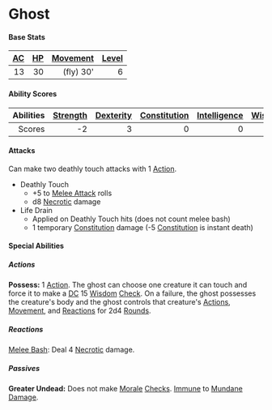 # Ghost

#### Base Stats

| [AC](../../../Player%20Characters/Derived%20Statistics/Armor%20Class.md) | [HP](../../../Player%20Characters/Derived%20Statistics/Health%20Points.md) | [Movement](../../../Game%20Procedures/Movement.md) | [Level](../../../Player%20Characters/Derived%20Statistics/Level.md) |
| -----------------------------------------------------------------------: | -------------------------------------------------------------------------: | -------------------------------------------------: | ------------------------------------------------------------------: |
|                                                                       13 |                                                                         30 |                                          (fly) 30' |                                                                   6 |
#### Ability Scores

| Abilities | [Strength](../../../Player%20Characters/Chosen%20Statistics/Strength.md) | [Dexterity](../../../Player%20Characters/Chosen%20Statistics/Dexterity.md) | [Constitution](../../../Player%20Characters/Chosen%20Statistics/Constitution.md) | [Intelligence](../../../Player%20Characters/Chosen%20Statistics/Intelligence.md) | [Wisdom](../../../Player%20Characters/Chosen%20Statistics/Wisdom.md)<br> | [Charisma](../../../Player%20Characters/Chosen%20Statistics/Charisma.md)<br> |
| --------: | -----------------------------------------------------------------------: | -------------------------------------------------------------------------: | -------------------------------------------------------------------------------: | -------------------------------------------------------------------------------: | -----------------------------------------------------------------------: | ---------------------------------------------------------------------------: |
|    Scores |                                                                       -2 |                                                                          3 |                                                                                0 |                                                                                0 |                                                                        0 |                                                                           +5 |
#### Attacks
Can make two deathly touch attacks with 1 [Action](../../../Game%20Procedures/Action.md).

- Deathly Touch
	- +5 to [Melee Attack](../../../Game%20Procedures/Melee%20Attack.md) rolls
	- d8 [Necrotic](../../../Damage%20Types/Necrotic.md) damage
- Life Drain 
	- Applied on Deathly Touch hits (does not count melee bash)
	- 1 temporary [Constitution](../../../Player%20Characters/Chosen%20Statistics/Constitution.md) damage (-5 [Constitution](../../../Player%20Characters/Chosen%20Statistics/Constitution.md) is instant death)
#### Special Abilities
##### Actions
**Possess:** 1 [Action](../../../Game%20Procedures/Action.md). The ghost can choose one creature it can touch and force it to make a [DC](../../../Game%20Procedures/DC.md) 15 [Wisdom](../../../Player%20Characters/Chosen%20Statistics/Wisdom.md) [Check](../../../Game%20Procedures/Check.md). On a failure, the ghost possesses the creature's body and the ghost controls that creature's [Actions](../../../Game%20Procedures/Action.md), [Movement](../../../Game%20Procedures/Movement.md), and [Reactions](../../../Game%20Procedures/Reaction.md) for 2d4 [Rounds](../../../Game%20Procedures/Round.md).
##### Reactions
[Melee Bash](../../../Game%20Procedures/Reaction.md#Melee%20Bash): Deal 4 [Necrotic](../../../Damage%20Types/Necrotic.md) damage.
##### Passives
**Greater Undead:** Does not make [Morale](../../../Social%20Systems/Morale%20System.md#Morale) [Checks](../../../Game%20Procedures/Check.md). [Immune](../../../Conditions/Immune.md) to [Mundane Damage](../../../Damage%20Types/Mundane%20Damage.md).